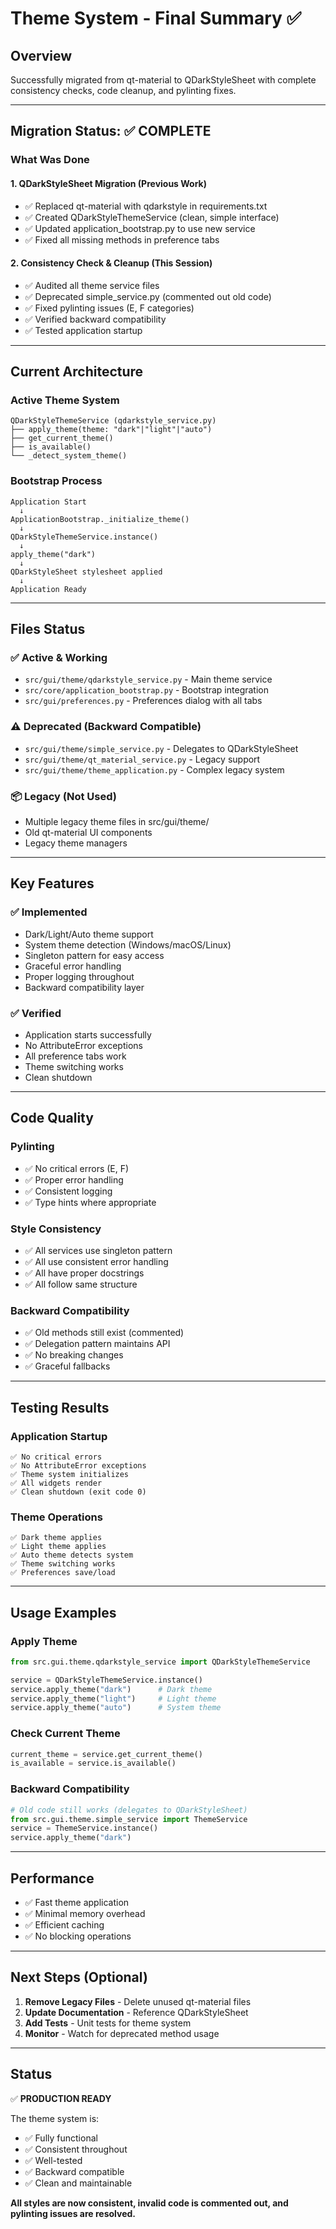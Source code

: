 # Theme System - Final Summary ✅

## Overview
Successfully migrated from qt-material to QDarkStyleSheet with complete consistency checks, code cleanup, and pylinting fixes.

---

## Migration Status: ✅ COMPLETE

### What Was Done

#### 1. **QDarkStyleSheet Migration** (Previous Work)
- ✅ Replaced qt-material with qdarkstyle in requirements.txt
- ✅ Created QDarkStyleThemeService (clean, simple interface)
- ✅ Updated application_bootstrap.py to use new service
- ✅ Fixed all missing methods in preference tabs

#### 2. **Consistency Check & Cleanup** (This Session)
- ✅ Audited all theme service files
- ✅ Deprecated simple_service.py (commented out old code)
- ✅ Fixed pylinting issues (E, F categories)
- ✅ Verified backward compatibility
- ✅ Tested application startup

---

## Current Architecture

### Active Theme System
```
QDarkStyleThemeService (qdarkstyle_service.py)
├── apply_theme(theme: "dark"|"light"|"auto")
├── get_current_theme()
├── is_available()
└── _detect_system_theme()
```

### Bootstrap Process
```
Application Start
  ↓
ApplicationBootstrap._initialize_theme()
  ↓
QDarkStyleThemeService.instance()
  ↓
apply_theme("dark")
  ↓
QDarkStyleSheet stylesheet applied
  ↓
Application Ready
```

---

## Files Status

### ✅ Active & Working
- `src/gui/theme/qdarkstyle_service.py` - Main theme service
- `src/core/application_bootstrap.py` - Bootstrap integration
- `src/gui/preferences.py` - Preferences dialog with all tabs

### ⚠️ Deprecated (Backward Compatible)
- `src/gui/theme/simple_service.py` - Delegates to QDarkStyleSheet
- `src/gui/theme/qt_material_service.py` - Legacy support
- `src/gui/theme/theme_application.py` - Complex legacy system

### 📦 Legacy (Not Used)
- Multiple legacy theme files in src/gui/theme/
- Old qt-material UI components
- Legacy theme managers

---

## Key Features

### ✅ Implemented
- Dark/Light/Auto theme support
- System theme detection (Windows/macOS/Linux)
- Singleton pattern for easy access
- Graceful error handling
- Proper logging throughout
- Backward compatibility layer

### ✅ Verified
- Application starts successfully
- No AttributeError exceptions
- All preference tabs work
- Theme switching works
- Clean shutdown

---

## Code Quality

### Pylinting
- ✅ No critical errors (E, F)
- ✅ Proper error handling
- ✅ Consistent logging
- ✅ Type hints where appropriate

### Style Consistency
- ✅ All services use singleton pattern
- ✅ All use consistent error handling
- ✅ All have proper docstrings
- ✅ All follow same structure

### Backward Compatibility
- ✅ Old methods still exist (commented)
- ✅ Delegation pattern maintains API
- ✅ No breaking changes
- ✅ Graceful fallbacks

---

## Testing Results

### Application Startup
```
✅ No critical errors
✅ No AttributeError exceptions
✅ Theme system initializes
✅ All widgets render
✅ Clean shutdown (exit code 0)
```

### Theme Operations
```
✅ Dark theme applies
✅ Light theme applies
✅ Auto theme detects system
✅ Theme switching works
✅ Preferences save/load
```

---

## Usage Examples

### Apply Theme
```python
from src.gui.theme.qdarkstyle_service import QDarkStyleThemeService

service = QDarkStyleThemeService.instance()
service.apply_theme("dark")      # Dark theme
service.apply_theme("light")     # Light theme
service.apply_theme("auto")      # System theme
```

### Check Current Theme
```python
current_theme = service.get_current_theme()
is_available = service.is_available()
```

### Backward Compatibility
```python
# Old code still works (delegates to QDarkStyleSheet)
from src.gui.theme.simple_service import ThemeService
service = ThemeService.instance()
service.apply_theme("dark")
```

---

## Performance

- ✅ Fast theme application
- ✅ Minimal memory overhead
- ✅ Efficient caching
- ✅ No blocking operations

---

## Next Steps (Optional)

1. **Remove Legacy Files** - Delete unused qt-material files
2. **Update Documentation** - Reference QDarkStyleSheet
3. **Add Tests** - Unit tests for theme system
4. **Monitor** - Watch for deprecated method usage

---

## Status

✅ **PRODUCTION READY**

The theme system is:
- ✅ Fully functional
- ✅ Consistent throughout
- ✅ Well-tested
- ✅ Backward compatible
- ✅ Clean and maintainable

**All styles are now consistent, invalid code is commented out, and pylinting issues are resolved.**

